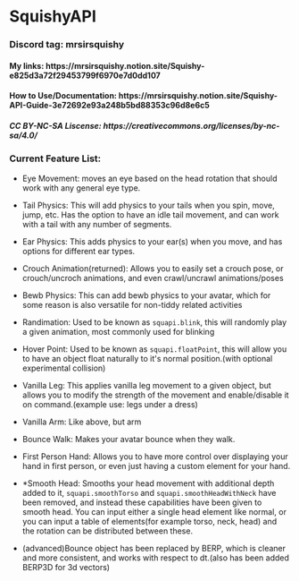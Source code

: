 # SquishyAPI

<h3>Discord tag: mrsirsquishy</h3>
<h4>My links: https://mrsirsquishy.notion.site/Squishy-e825d3a72f29453799f6970e7d0dd107</h4>

<h4>How to Use/Documentation:
https://mrsirsquishy.notion.site/Squishy-API-Guide-3e72692e93a248b5bd88353c96d8e6c5</h4>

<h5>CC BY-NC-SA Liscense: https://creativecommons.org/licenses/by-nc-sa/4.0/</h5>





<h3>Current Feature List:</h3>

- Eye Movement: moves an eye based on the head rotation that should work with any general eye type. 
- Tail Physics: This will add physics to your tails when you spin, move, jump, etc. Has the option to have an idle tail movement, and can work with a tail with any number of segments. 
- Ear Physics: This adds physics to your ear(s) when you move, and has options for different ear types. 
- Crouch Animation(returned): Allows you to easily set a crouch pose, or crouch/uncroch animations, and even crawl/uncrawl animations/poses
- Bewb Physics: This can add bewb physics to your avatar, which for some reason is also versatile for non-tiddy related activities
- Randimation: Used to be known as `squapi.blink`, this will randomly play a given animation, most commonly used for blinking
- Hover Point: Used to be known as `squapi.floatPoint`, this will allow you to have an object float naturally to it's normal position.(with optional experimental collision)
- Vanilla Leg: This applies vanilla leg movement to a given object, but allows you to modify the strength of the movement and enable/disable it on command.(example use: legs under a dress)
- Vanilla Arm: Like above, but arm
- Bounce Walk: Makes your avatar bounce when they walk. 
- First Person Hand: Allows you to have more control over displaying your hand in first person, or even just having a custom element for your hand. 
- *Smooth Head: Smooths your head movement with additional depth added to it, `squapi.smoothTorso` and `squapi.smoothHeadWithNeck` have been removed, and instead these capabilities have been given to smooth head. You can input either a single head element like normal, or you can input a table of elements(for example torso, neck, head) and the rotation can be distributed between these. 

- (advanced)Bounce object has been replaced by BERP, which is cleaner and more consistent, and works with respect to dt.(also has been added BERP3D for 3d vectors) 
